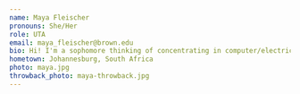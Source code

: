 ```yaml
---
name: Maya Fleischer 
pronouns: She/Her
role: UTA 
email: maya_fleischer@brown.edu
bio: Hi! I'm a sophomore thinking of concentrating in computer/electrical engineering. I play water polo and I like the beach, reading, building things and playing games.
hometown: Johannesburg, South Africa
photo: maya.jpg
throwback_photo: maya-throwback.jpg
---
```

